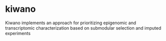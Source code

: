 # kiwano
Kiwano implements an approach for prioritizing epigenomic and transcriptomic characterization based on submodular selection and imputed experiments
